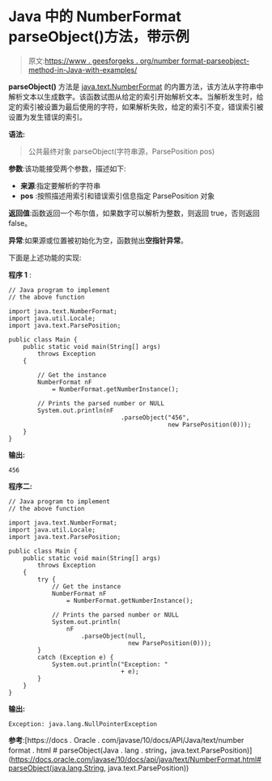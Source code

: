 # Java 中的 NumberFormat parseObject()方法，带示例

> 原文:[https://www . geesforgeks . org/number format-parseobject-method-in-Java-with-examples/](https://www.geeksforgeeks.org/numberformat-parseobject-method-in-java-with-examples/)

**parseObject()** 方法是 [java.text.NumberFormat](https://www.geeksforgeeks.org/numberformat-class-java/) 的内置方法，该方法从字符串中解析文本以生成数字。该函数试图从给定的索引开始解析文本。当解析发生时，给定的索引被设置为最后使用的字符，如果解析失败，给定的索引不变，错误索引被设置为发生错误的索引。

**语法:**

> 公共最终对象 parseObject(字符串源，ParsePosition pos)

**参数**:该功能接受两个参数，描述如下:

*   **来源**:指定要解析的字符串
*   **pos** :按照描述用索引和错误索引信息指定 ParsePosition 对象

**返回值**:函数返回一个布尔值，如果数字可以解析为整数，则返回 true，否则返回 false。

**异常**:如果源或位置被初始化为空，函数抛出**空指针异常**。

下面是上述功能的实现:

**程序 1** :

```
// Java program to implement
// the above function

import java.text.NumberFormat;
import java.util.Locale;
import java.text.ParsePosition;

public class Main {
    public static void main(String[] args)
        throws Exception
    {

        // Get the instance
        NumberFormat nF
            = NumberFormat.getNumberInstance();

        // Prints the parsed number or NULL
        System.out.println(nF
                               .parseObject("456",
                                            new ParsePosition(0)));
    }
}
```

**输出:**

```
456

```

**程序二:**

```
// Java program to implement
// the above function

import java.text.NumberFormat;
import java.util.Locale;
import java.text.ParsePosition;

public class Main {
    public static void main(String[] args)
        throws Exception
    {
        try {
            // Get the instance
            NumberFormat nF
                = NumberFormat.getNumberInstance();

            // Prints the parsed number or NULL
            System.out.println(
                nF
                    .parseObject(null,
                                 new ParsePosition(0)));
        }
        catch (Exception e) {
            System.out.println("Exception: "
                               + e);
        }
    }
}
```

**输出:**

```
Exception: java.lang.NullPointerException

```

**参考**:[https://docs . Oracle . com/javase/10/docs/API/Java/text/number format . html # parseObject(Java . lang . string，java.text.ParsePosition)](https://docs.oracle.com/javase/10/docs/api/java/text/NumberFormat.html#parseObject(java.lang.String, java.text.ParsePosition))